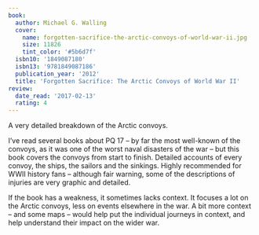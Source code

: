 ```yaml
---
book:
  author: Michael G. Walling
  cover:
    name: forgotten-sacrifice-the-arctic-convoys-of-world-war-ii.jpg
    size: 11826
    tint_color: '#5b6d7f'
  isbn10: '1849087180'
  isbn13: '9781849087186'
  publication_year: '2012'
  title: 'Forgotten Sacrifice: The Arctic Convoys of World War II'
review:
  date_read: '2017-02-13'
  rating: 4
---
```


A very detailed breakdown of the Arctic convoys.

I’ve read several books about PQ 17 – by far the most well-known of the convoys, as it was one of the worst naval disasters of the war – but this book covers the convoys from start to finish. Detailed accounts of every convoy, the ships, the sailors and the sinkings. Highly recommended for WWII history fans – although fair warning, some of the descriptions of injuries are very graphic and detailed.

If the book has a weakness, it sometimes lacks context. It focuses a lot on the Arctic convoys, less on events elsewhere in the war. A bit more context – and some maps – would help put the individual journeys in context, and help understand their impact on the wider war.